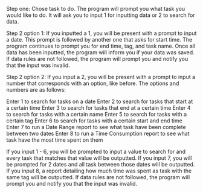 Step one: Chose task to do.
The program will prompt you what task you would like to do.
It will ask you to input 1 for inputting data or 2 to search for data.

Step 2 option 1: 
If you inputted a 1, you will be present with a prompt to input a date.
This prompt is followed by another one that asks for start time.
The program continues to prompt you for end time, tag, and task name. 
Once all data has been inputted, the program will inform you if your data was saved. 
If data rules are not followed, the program will prompt you and notify you that the input was invalid. 

Step 2 option 2:
If you input a 2, you will be present with a prompt to input a number that corresponds with an option, like before.
The options and numbers are as follows:

Enter 1 to search for tasks on a date
Enter 2 to search for tasks that start at a certain time
Enter 3 to search for tasks that end at a certain time
Enter 4 to search for tasks with a certain name
Enter 5 to search for tasks with a certain tag
Enter 6 to search for tasks with a certain start and end time
Enter 7 to run a Date Range report to see what task have been complete between two dates
Enter 8 to run a Time Consumption report to see what task have the most time spent on them

If you input 1 - 6, you will be prompted to input a value to search for and every task that matches that value will be outputted.
If you input 7, you will be prompted for 2 dates and all task between those dates will be outputted.
If you input 8, a report detailing how much time was spent as task with the same tag will be outputted.
If data rules are not followed, the program will prompt you and notify you that the input was invalid.
